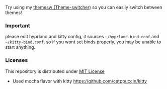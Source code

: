 Try using my [themesw (Theme-switcher)](https://github.com/hayattgd/Theme-switcher) so you can easily switch between themes!

### Important

please edit hyprland and kitty config, it sources `~/hyprland-bind.conf` and `~/kitty-bind.conf`, so if you wont set binds properly, you may be unable to start anything.

### Licenses

This repository is distributed under [MIT License](LICENSE)

 - Used mocha flavor with kitty https://github.com/catppuccin/kitty